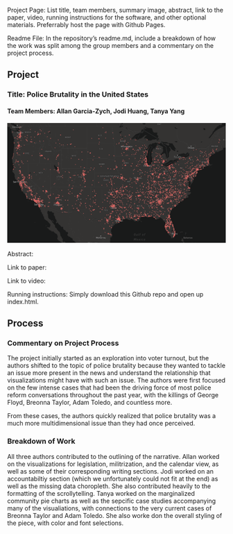 Project Page: List title, team members, summary image, abstract, link to the paper, video, running instructions for the software, and other optional materials. Preferrably host the page with Github Pages.

Readme File: In the repository’s readme.md, include a breakdown of how the work was split among the group members and a commentary on the project process.

## Project
### Title: Police Brutality in the United States
#### Team Members: Allan Garcia-Zych, Jodi Huang, Tanya Yang

![alt text](https://github.com/6859-sp21/final-project-police-brutality/blob/main/img/summary.png)

Abstract: 

Link to paper:

Link to video:

Running instructions: Simply download this Github repo and open up index.html.


## Process
### Commentary on Project Process
The project initially started as an exploration into voter turnout, but the authors shifted to the topic of police brutality because they wanted to tackle an issue more present in the news and understand the relationship that visualizations might have with such an issue. The authors were first focused on the few intense cases that had been the driving force of most police reform conversations throughout the past year, with the killings of George Floyd, Breonna Taylor, Adam Toledo, and countless more. 

From these cases, the authors quickly realized that police brutality was a much more multidimensional issue than they had once perceived.
### Breakdown of Work
  All three authors contributed to the outlining of the narrative. Allan worked on the visualizations for legislation, militrization, and the calendar view, as well as some of their corresponding writing sections. Jodi worked on an accountabiltiy section (which we unfortunately could not fit at the end) as well as the missing data choropleth. She also contributed heavily to the formatting of the scrollytelling. Tanya worked on the marginalized community pie charts as well as the sepcific case studies accompanying many of the visualiations, with connections to the very current cases of Breonna Taylor and Adam Toledo. She also worke don the overall styling of the piece, with color and font selections.


